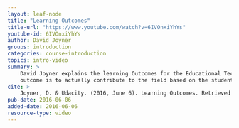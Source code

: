 ```yaml
---
layout: leaf-node
title: "Learning Outcomes"
title-url: "https://www.youtube.com/watch?v=6IVOnxiYhYs"
youtube-id: 6IVOnxiYhYs
author: David Joyner
groups: introduction
categories: course-introduction
topics: intro-video
summary: >
    David Joyner explains the learning Outcomes for the Educational Technology course.  The learning
    outcome is to actually contribute to the field based on the student interest.
cite: >
    Joyner, D. & Udacity. (2016, June 6). Learning Outcomes. Retrieved from https://www.youtube.com/watch?v=6IVOnxiYhYs
pub-date: 2016-06-06
added-date: 2016-06-06
resource-type: video
---
```

